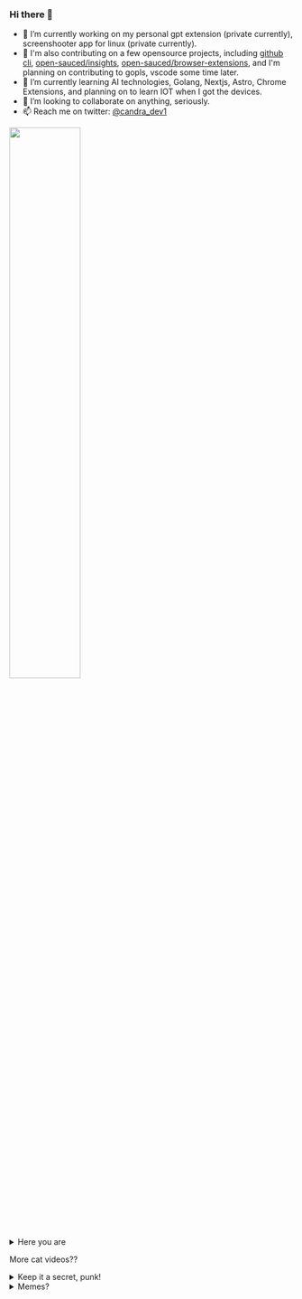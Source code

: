 ### Hi there 👋

- 🔭 I’m currently working on my personal gpt extension (private currently), screenshooter app for linux (private currently).
- 🔭 I'm also contributing on a few opensource projects, including [github cli](https://github.com/cli/cli), [open-sauced/insights](https://github.com/open-sauced/insights), [open-sauced/browser-extensions](https://github.com/open-sauced/browser-extensions), and I'm planning on contributing to gopls, vscode some time later.
- 🌱 I’m currently learning AI technologies, Golang, Nextjs, Astro, Chrome Extensions, and planning on to learn IOT when I got the devices.
- 👯 I’m looking to collaborate on anything, seriously.
- 📫 Reach me on twitter: [@candra_dev1](https://twitter.com/candra_dev1)

<p float="left">
  
  <img src="https://user-images.githubusercontent.com/113872927/236601133-5e0a91b6-4af3-457b-8fb0-0c9b303a4b54.jpg" width="50%">
</p>
<details>
  <summary>Here you are</summary>
  
  https://user-images.githubusercontent.com/113872927/236601429-3d89c0ed-0262-4c56-b02f-56259a5c0d46.mp4
  
  original video [https://www.tiktok.com/@daomeocute/video/7227426057656225026](https://www.tiktok.com/@daomeocute/video/7227426057656225026)
  
</details>

More cat videos??

<details>
  <summary>Keep it a secret, punk!</summary>
  
  Just visit this tiktok:
  - [https://www.tiktok.com/@daomeocute](https://www.tiktok.com/@daomeocute)
  - [https://www.tiktok.com/tag/catsoftiktok](https://www.tiktok.com/tag/catsoftiktok)
</details>

<details>
  <summary>Memes?</summary>
  
  ![7nphxs](https://github.com/doaortu/doaortu/assets/113872927/566f4726-7115-42f3-8684-a5c235a13d7b)
</details>
